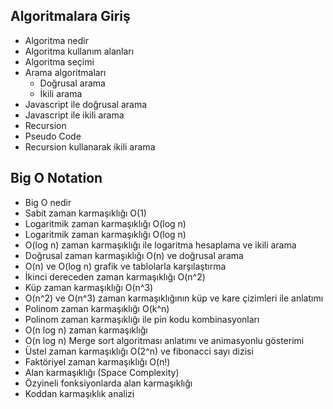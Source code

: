 ## Algoritmalara Giriş

- Algoritma nedir
- Algoritma kullanım alanları
- Algoritma seçimi
- Arama algoritmaları
  - Doğrusal arama
  - İkili arama
- Javascript ile doğrusal arama
- Javascript ile ikili arama
- Recursion
- Pseudo Code
- Recursion kullanarak ikili arama

## Big O Notation

- Big O nedir
- Sabit zaman karmaşıklığı O(1)
- Logaritmik zaman karmaşıklığı O(log n)
- Logaritmik zaman karmaşıklığı O(log n)
- O(log n) zaman karmaşıklığı ile logaritma hesaplama ve ikili arama
- Doğrusal zaman karmaşıklığı O(n) ve doğrusal arama
- O(n) ve O(log n) grafik ve tablolarla karşılaştırma
- İkinci dereceden zaman karmaşıklığı O(n^2)
- Küp zaman karmaşıklığı O(n^3)
- O(n^2) ve O(n^3) zaman karmaşıklığının küp ve kare çizimleri ile anlatımı
- Polinom zaman karmaşıklığı O(k^n)
- Polinom zaman karmaşıklığı ile pin kodu kombinasyonları
- O(n log n) zaman karmaşıklığı
- O(n log n) Merge sort algoritması anlatımı ve animasyonlu gösterimi
- Üstel zaman karmaşıklığı O(2^n) ve fibonacci sayı dizisi
- Faktöriyel zaman karmaşıklığı O(n!)
- Alan karmaşıklığı (Space Complexity)
- Özyineli fonksiyonlarda alan karmaşıklığı
- Koddan karmaşıklık analizi
